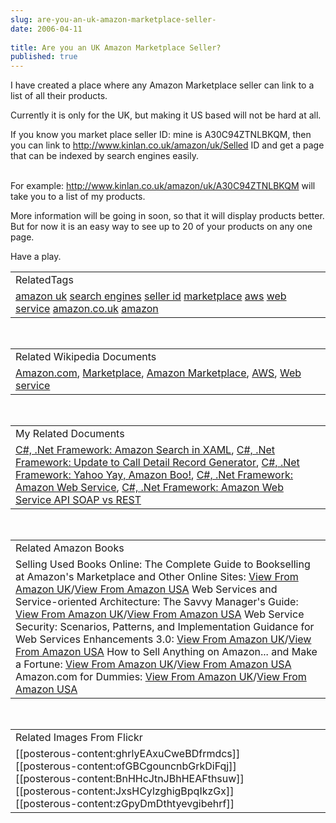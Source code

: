 ```yaml
---
slug: are-you-an-uk-amazon-marketplace-seller-
date: 2006-04-11
 
title: Are you an UK Amazon Marketplace Seller?
published: true
---
```

I have created a place where any Amazon Marketplace seller can link to a list of all their products.<p />Currently it is only for the UK, but making it US based will not be hard at all.<p />If you know you market place seller ID: mine is A30C94ZTNLBKQM, then you can link to http://www.kinlan.co.uk/amazon/uk/Selled ID and get a page that can be indexed by search engines easily.<p /><br />For example: <a href="http://www.kinlan.co.uk/amazon/uk/A30C94ZTNLBKQM">http://www.kinlan.co.uk/amazon/uk/A30C94ZTNLBKQM</a> will take you to a list of my products.<p />More information will be going in soon, so that it will display products better.  But for now it is an easy way to see up to 20 of your products on any one page.<p />Have a play.<p /><table class="TechnoratiHead TagHeader">
<tr><td>RelatedTags</td></tr>
<tr class="Technorati"><td>
<a href="http://www.kinlan.co.uk/tag/amazon%20uk" class="Tag" rel="tag">amazon uk</a> <a href="http://www.kinlan.co.uk/tag/search%20engines" class="Tag" rel="tag">search engines</a> <a href="http://www.kinlan.co.uk/tag/seller%20id" class="Tag" rel="tag">seller id</a> <a href="http://www.kinlan.co.uk/tag/marketplace" class="Tag" rel="tag">marketplace</a> <a href="http://www.kinlan.co.uk/tag/aws" class="Tag" rel="tag">aws</a> <a href="http://www.kinlan.co.uk/tag/web%20service" class="Tag" rel="tag">web service</a> <a href="http://www.kinlan.co.uk/tag/amazon.co.uk" class="Tag" rel="tag">amazon.co.uk</a> <a href="http://www.kinlan.co.uk/tag/amazon" class="Tag" rel="tag">amazon</a>
</td></tr>
</table><br /><table class="TechnoratiHead TagHeader">
<tr><td>Related Wikipedia Documents</td></tr>
<tr class="Technorati"><td>
<a href="http://en.wikipedia.org/wiki/Amazon.co.uk" class="Tag" rel="tag">Amazon.com</a>, <a href="http://en.wikipedia.org/wiki/Marketplace" class="Tag" rel="tag">Marketplace</a>, <a href="http://en.wikipedia.org/wiki/Amazon_Marketplace" class="Tag" rel="tag">Amazon Marketplace</a>, <a href="http://en.wikipedia.org/wiki/AWS" class="Tag" rel="tag">AWS</a>, <a href="http://en.wikipedia.org/wiki/Web_Service" class="Tag" rel="tag">Web service</a>
</td></tr>
</table><br /><table class="TechnoratiHead TagHeader">
<tr><td>My Related Documents</td></tr>
<tr class="Technorati"><td>
<a href="http://www.kinlan.co.uk/2005/11/amazon-search-in-xaml.html" class="Tag" rel="tag">C#, .Net Framework: Amazon Search in XAML</a>, <a href="http://www.kinlan.co.uk/2005/12/update-to-call-detail-record-generator.html" class="Tag" rel="tag">C#, .Net Framework: Update to Call Detail Record Generator</a>, <a href="http://www.kinlan.co.uk/2005/11/yahoo-yay-amazon-boo.html" class="Tag" rel="tag">C#, .Net Framework: Yahoo Yay, Amazon Boo!</a>, <a href="http://www.kinlan.co.uk/2005/04/amazon-web-service.html" class="Tag" rel="tag">C#, .Net Framework: Amazon Web Service</a>, <a href="http://www.kinlan.co.uk/2005/10/amazon-web-service-api-soap-vs-rest.html" class="Tag" rel="tag">C#, .Net Framework: Amazon Web Service API SOAP vs REST</a>
</td></tr>
</table><br /><table class="TechnoratiHead TagHeader">
<tr><td>Related Amazon Books</td></tr>
<tr class="Technorati"><td>Selling Used Books Online: The Complete Guide to Bookselling at Amazon's Marketplace and Other Online Sites: <a href="http://www.amazon.co.uk/exec/obidos/redirect?tag=cnetfra-21&amp;link_code=xm2&amp;camp=2025&amp;creative=165953&amp;path=http://www.amazon.co.uk/gp/redirect.html%253fASIN=0971577838%2526tag=cnetfra-21%2526lcode=xm2%2526cID=2025%2526ccmID=165953%2526location=/o/ASIN/0971577838%25253FSubscriptionId=0CM2PVF6VAHJQKW5G782" class="Tag" rel="tag">View From Amazon UK</a>/<a href="http://www.amazon.com/exec/obidos/redirect?tag=cnetfra-20&amp;link_code=xm2&amp;camp=2025&amp;creative=165953&amp;path=http://www.amazon.com/gp/redirect.html%253fASIN=0971577838%2526tag=cnetfra-20%2526lcode=xm2%2526cID=2025%2526ccmID=165953%2526location=/o/ASIN/0971577838%25253FSubscriptionId=0CM2PVF6VAHJQKW5G782" class="Tag" rel="tag">View From Amazon USA</a> Web Services and Service-oriented Architecture: The Savvy Manager's Guide: <a href="http://www.amazon.co.uk/exec/obidos/redirect?tag=cnetfra-21&amp;link_code=xm2&amp;camp=2025&amp;creative=165953&amp;path=http://www.amazon.co.uk/gp/redirect.html%253fASIN=1558609067%2526tag=cnetfra-21%2526lcode=xm2%2526cID=2025%2526ccmID=165953%2526location=/o/ASIN/1558609067%25253FSubscriptionId=0CM2PVF6VAHJQKW5G782" class="Tag" rel="tag">View From Amazon UK</a>/<a href="http://www.amazon.com/exec/obidos/redirect?tag=cnetfra-20&amp;link_code=xm2&amp;camp=2025&amp;creative=165953&amp;path=http://www.amazon.com/gp/redirect.html%253fASIN=1558609067%2526tag=cnetfra-20%2526lcode=xm2%2526cID=2025%2526ccmID=165953%2526location=/o/ASIN/1558609067%25253FSubscriptionId=0CM2PVF6VAHJQKW5G782" class="Tag" rel="tag">View From Amazon USA</a> Web Service Security: Scenarios, Patterns, and Implementation Guidance for Web Services Enhancements 3.0: <a href="http://www.amazon.co.uk/exec/obidos/redirect?tag=cnetfra-21&amp;link_code=xm2&amp;camp=2025&amp;creative=165953&amp;path=http://www.amazon.co.uk/gp/redirect.html%253fASIN=0735623147%2526tag=cnetfra-21%2526lcode=xm2%2526cID=2025%2526ccmID=165953%2526location=/o/ASIN/0735623147%25253FSubscriptionId=0CM2PVF6VAHJQKW5G782" class="Tag" rel="tag">View From Amazon UK</a>/<a href="http://www.amazon.com/exec/obidos/redirect?tag=cnetfra-20&amp;link_code=xm2&amp;camp=2025&amp;creative=165953&amp;path=http://www.amazon.com/gp/redirect.html%253fASIN=0735623147%2526tag=cnetfra-20%2526lcode=xm2%2526cID=2025%2526ccmID=165953%2526location=/o/ASIN/0735623147%25253FSubscriptionId=0CM2PVF6VAHJQKW5G782" class="Tag" rel="tag">View From Amazon USA</a> How to Sell Anything on Amazon... and Make a Fortune: <a href="http://www.amazon.co.uk/exec/obidos/redirect?tag=cnetfra-21&amp;link_code=xm2&amp;camp=2025&amp;creative=165953&amp;path=http://www.amazon.co.uk/gp/redirect.html%253fASIN=0072262605%2526tag=cnetfra-21%2526lcode=xm2%2526cID=2025%2526ccmID=165953%2526location=/o/ASIN/0072262605%25253FSubscriptionId=0CM2PVF6VAHJQKW5G782" class="Tag" rel="tag">View From Amazon UK</a>/<a href="http://www.amazon.com/exec/obidos/redirect?tag=cnetfra-20&amp;link_code=xm2&amp;camp=2025&amp;creative=165953&amp;path=http://www.amazon.com/gp/redirect.html%253fASIN=0072262605%2526tag=cnetfra-20%2526lcode=xm2%2526cID=2025%2526ccmID=165953%2526location=/o/ASIN/0072262605%25253FSubscriptionId=0CM2PVF6VAHJQKW5G782" class="Tag" rel="tag">View From Amazon USA</a> Amazon.com for Dummies: <a href="http://www.amazon.co.uk/exec/obidos/redirect?tag=cnetfra-21&amp;link_code=xm2&amp;camp=2025&amp;creative=165953&amp;path=http://www.amazon.co.uk/gp/redirect.html%253fASIN=0764558404%2526tag=cnetfra-21%2526lcode=xm2%2526cID=2025%2526ccmID=165953%2526location=/o/ASIN/0764558404%25253FSubscriptionId=0CM2PVF6VAHJQKW5G782" class="Tag" rel="tag">View From Amazon UK</a>/<a href="http://www.amazon.com/exec/obidos/redirect?tag=cnetfra-20&amp;link_code=xm2&amp;camp=2025&amp;creative=165953&amp;path=http://www.amazon.com/gp/redirect.html%253fASIN=0764558404%2526tag=cnetfra-20%2526lcode=xm2%2526cID=2025%2526ccmID=165953%2526location=/o/ASIN/0764558404%25253FSubscriptionId=0CM2PVF6VAHJQKW5G782" class="Tag" rel="tag">View From Amazon USA</a>
</td></tr>
</table><br /><table class="TechnoratiHead TagHeader">
<tr><td>Related Images From Flickr</td></tr>
<tr class="Technorati"><td>
<span style="float: left;">[[posterous-content:ghrlyEAxuCweBDfrmdcs]]</span><span style="float: left;">[[posterous-content:ofGBCgouncnbGrkDiFqj]]</span><span style="float: left;">[[posterous-content:BnHHcJtnJBhHEAFthsuw]]</span><span style="float: left;">[[posterous-content:JxsHCylzghigBpqIkzGx]]</span><span style="float: left;">[[posterous-content:zGpyDmDthtyevgibehrf]]</span>
</td></tr>
</table>

